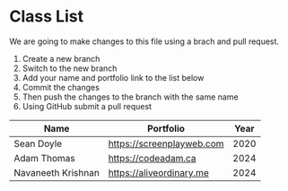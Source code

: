 # Class List

We are going to make changes to this file using a brach and pull request.

1. Create a new branch
2. Switch to the new branch
3. Add your name and portfolio link to the list below
4. Commit the changes
5. Then push the changes to the branch with the same name
6. Using GitHub submit a pull request

| Name               | Portfolio                 | Year |
| ------------------ | ------------------------- | ---- |
| Sean Doyle         | https://screenplayweb.com | 2020 |
| Adam Thomas        | https://codeadam.ca       | 2024 |
| Navaneeth Krishnan | https://aliveordinary.me  | 2024 |
